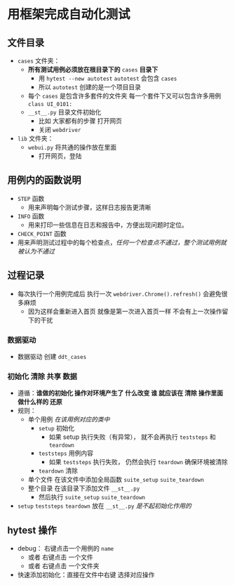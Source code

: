 # 用框架完成自动化测试

## 文件目录
- `cases` 文件夹：
  - **所有测试用例必须放在根目录下的** `cases` **目录下**
    - 用 `hytest --new autotest` `autotest` 会包含 `cases` 
    - 所以 `autotest` 创建的是一个项目目录
  - 每个 `cases` 是包含许多套件的文件夹 每一个套件下又可以包含许多用例 `class UI_0101:`
  - `__st__.py` 目录文件初始化
    - 比如 大家都有的步骤 打开网页
    - 关闭 `webdriver` 
- `lib` 文件夹：
  - `webui.py` 将共通的操作放在里面
    - 打开网页，登陆

## 用例内的函数说明
- `STEP` 函数
  - 用来声明每个测试步骤，这样日志报告更清晰
- `INFO` 函数
  - 用来打印一些信息在日志和报告中，方便出现问题时定位。
- `CHECK_POINT` 函数
- 用来声明测试过程中的每个检查点，*任何一个检查点不通过，整个测试用例就被认为不通过*

## 过程记录
- 每次执行一个用例完成后 执行一次 `webdriver.Chrome().refresh()` 会避免很多麻烦
  - 因为这样会重新进入首页 就像是第一次进入首页一样 不会有上一次操作留下的干扰

### 数据驱动
- 数据驱动 创建 `ddt_cases`
### 初始化 清除 共享 数据
- 遵循：**谁做的初始化 操作对环境产生了 什么改变 谁 就应该在 清除 操作里面做什么样的 还原**
- 规则：
  - 单个用例 *在该用例对应的类中*
    - `setup` 初始化 
      - 如果 setup 执行失败（有异常）， 就不会再执行 `teststeps` 和 `teardown` 
    - `teststeps` 用例内容
      - 如果 `teststeps` 执行失败， 仍然会执行 `teardown` 确保环境被清除
    - `teardown` 清除
  - 单个文件 在该文件中添加全局函数  `suite_setup` `suite_teardown`
  - 整个目录 在该目录下添加文件 `__st__.py`
    - 然后执行 `suite_setup` `suite_teardown`
- `setup` `teststeps` `teardown` 放在 `__st__.py` *是不起初始化作用的*
  

## hytest 操作
- debug： 右键点击一个用例的 `name`
  - 或者 右键点击 一个文件
  - 或者 右键点击 一个文件夹
- 快速添加初始化：直接在文件中右键 选择对应操作

